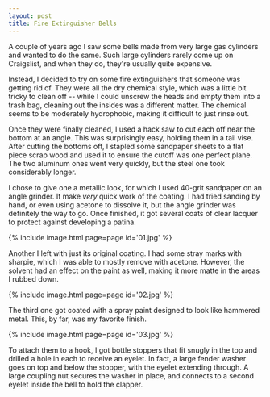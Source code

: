 ```yaml
---
layout: post
title: Fire Extinguisher Bells
---
```

A couple of years ago I saw some bells made from very large gas cylinders and
wanted to do the same. Such large cylinders rarely come up on Craigslist, and
when they do, they're usually quite expensive.

Instead, I decided to try on some fire extinguishers that someone was getting
rid of. They were all the dry chemical style, which was a little bit tricky to
clean off -- while I could unscrew the heads and empty them into a trash bag,
cleaning out the insides was a different matter. The chemical seems to be
moderately hydrophobic, making it difficult to just rinse out.

Once they were finally cleaned, I used a hack saw to cut each off near the
bottom at an angle. This was surprisingly easy, holding them in a tail vise.
After cutting the bottoms off, I stapled some sandpaper sheets to a flat piece
scrap wood and used it to ensure the cutoff was one perfect plane. The two
aluminum ones went very quickly, but the steel one took considerably longer.

I chose to give one a metallic look, for which I used 40-grit sandpaper on an
angle grinder. It make _very_ quick work of the coating. I had tried sanding by
hand, or even using acetone to dissolve it, but the angle grinder was definitely
the way to go. Once finished, it got several coats of clear lacquer to protect
against developing a patina.

{% include image.html page=page id='01.jpg' %}

Another I left with just its original coating. I had some stray marks with
sharpie, which I was able to mostly remove with acetone. However, the solvent
had an effect on the paint as well, making it more matte in the areas I rubbed
down.

{% include image.html page=page id='02.jpg' %}

The third one got coated with a spray paint designed to look like hammered
metal. This, by far, was my favorite finish.

{% include image.html page=page id='03.jpg' %}

To attach them to a hook, I got bottle stoppers that fit snugly in the top and
drilled a hole in each to receive an eyelet. In fact, a large fender washer goes
on top and below the stopper, with the eyelet extending through. A large
coupling nut secures the washer in place, and connects to a second eyelet inside
the bell to hold the clapper.
